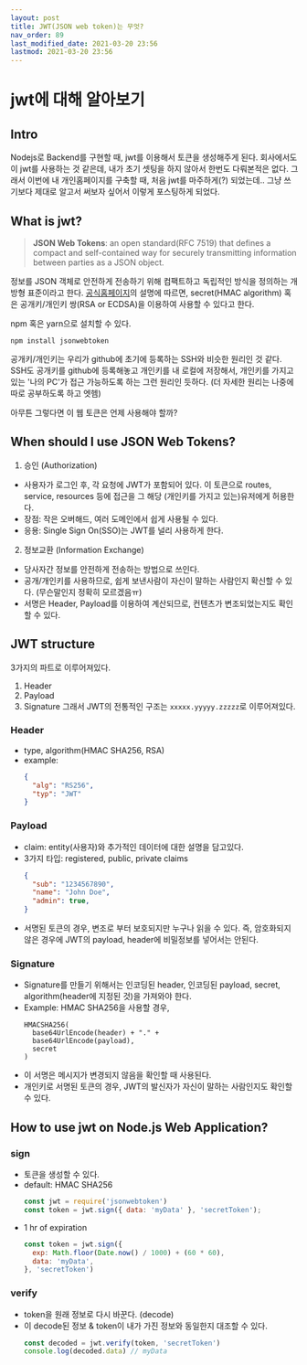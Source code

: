 ```yaml
---
layout: post
title: JWT(JSON web token)는 무엇?
nav_order: 89
last_modified_date: 2021-03-20 23:56
lastmod: 2021-03-20 23:56
---
```


# **jwt에 대해 알아보기**

## Intro
Nodejs로 Backend를 구현할 때, jwt를 이용해서 토큰을 생성해주게 된다. 회사에서도 이 jwt를 사용하는 것 같은데, 내가 초기 셋팅을 하지 않아서 한번도 다뤄본적은 없다. 그래서 이번에 내 개인홈페이지를 구축할 때, 처음 jwt를 마주하게(?) 되었는데.. 그냥 쓰기보다 제대로 알고서 써보자 싶어서 이렇게 포스팅하게 되었다.

## What is jwt?
> **JSON Web Tokens**: an open standard(RFC 7519) that defines a compact and self-contained way for securely transmitting information between parties as a JSON object.

정보를 JSON 객체로 안전하게 전송하기 위해 컴팩트하고 독립적인 방식을 정의하는 개방형 표준이라고 한다.
[공식홈페이지](https://jwt.io/introduction)의 설명에 따르면, secret(HMAC algorithm) 혹은 공개키/개인키 쌍(RSA or ECDSA)을 이용하여 사용할 수 있다고 한다.

npm 혹은 yarn으로 설치할 수 있다.
```shell
npm install jsonwebtoken
```

공개키/개인키는 우리가 github에 초기에 등록하는 SSH와 비슷한 원리인 것 같다. SSH도 공개키를 github에 등록해놓고 개인키를 내 로컬에 저장해서, 개인키를 가지고 있는 '나의 PC'가 접근 가능하도록 하는 그런 원리인 듯하다. (더 자세한 원리는 나중에 따로 공부하도록 하고 엣헴)

아무튼 그렇다면 이 웹 토큰은 언제 사용해야 할까?

## When should I use JSON Web Tokens?
1. 승인 (Authorization)
  * 사용자가 로그인 후, 각 요청에 JWT가 포함되어 있다. 이 토큰으로 routes, service, resources 등에 접근을 그 해당 (개인키를 가지고 있는)유저에게 허용한다.
  * 장점: 작은 오버해드, 여러 도메인에서 쉽게 사용될 수 있다.
  * 응용: Single Sign On(SSO)는 JWT를 널리 사용하게 한다.
2. 정보교환 (Information Exchange)
  * 당사자간 정보를 안전하게 전송하는 방법으로 쓰인다.
  * 공개/개인키를 사용하므로, 쉽게 보낸사람이 자신이 말하는 사람인지 확신할 수 있다. (무슨말인지 정확히 모르겠음ㅠ)
  * 서명은 Header, Payload를 이용하여 계산되므로, 컨텐츠가 변조되었는지도 확인할 수 있다.

## JWT structure
3가지의 파트로 이루어져있다.
1. Header
2. Payload
3. Signature
그래서 JWT의 전통적인 구조는 `xxxxx.yyyyy.zzzzz`로 이루어져있다.
### Header
* type, algorithm(HMAC SHA256, RSA)
* example: 
  ```json
  {
    "alg": "RS256",
    "typ": "JWT"
  }
  ```
### Payload
* claim: entity(사용자)와 추가적인 데이터에 대한 설명을 담고있다.
* 3가지 타입: registered, public, private claims
  ```json
  {
    "sub": "1234567890",
    "name": "John Doe",
    "admin": true,
  }
  ```
* 서명된 토큰의 경우, 변조로 부터 보호되지만 누구나 읽을 수 있다. 즉, 암호화되지 않은 경우에 JWT의 payload, header에 비밀정보를 넣어서는 안된다.

### Signature
* Signature를 만들기 위해서는 인코딩된 header, 인코딩된 payload, secret, algorithm(header에 지정된 것)을 가져와야 한다.
* Example: HMAC SHA256을 사용할 경우,
  ```
  HMACSHA256(
    base64UrlEncode(header) + "." +
    base64UrlEncode(payload),
    secret
  )
  ```
* 이 서명은 메시지가 변경되지 않음을 확인할 때 사용된다.
* 개인키로 서명된 토큰의 경우, JWT의 발신자가 자신이 말하는 사람인지도 확인할 수 있다.

## How to use jwt on Node.js Web Application?
### sign
* 토큰을 생성할 수 있다.
* default: HMAC SHA256
  ```javascript
  const jwt = require('jsonwebtoken')
  const token = jwt.sign({ data: 'myData' }, 'secretToken');
  ```
* 1 hr of expiration
  ```javascript
  const token = jwt.sign({
    exp: Math.floor(Date.now() / 1000) + (60 * 60),
    data: 'myData',
  }, 'secretToken')
  ```

### verify
* token을 원래 정보로 다시 바꾼다. (decode)
* 이 decode된 정보 & token이 내가 가진 정보와 동일한지 대조할 수 있다.
  ```javascript
  const decoded = jwt.verify(token, 'secretToken')
  console.log(decoded.data) // myData
  ```
